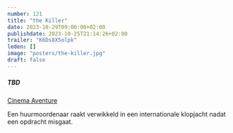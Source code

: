 ```yaml
---
number: 121
title: "the Killer"
date: 2023-10-29T09:00:00+02:00
publishdate: 2023-10-25T21:14:26+02:00
trailer: "K6Ds8X5olpk"
leden: []
image: "posters/the-killer.jpg"
draft: false
---
```


##### TBD

[Cinema Aventure](https://cinema-aventure.be/catalogue/movie/?9A2C786D-567C-3FAE-4812-6D244FD1A7A3)

Een huurmoordenaar raakt verwikkeld in een internationale klopjacht nadat een opdracht misgaat. 
<!--more-->

